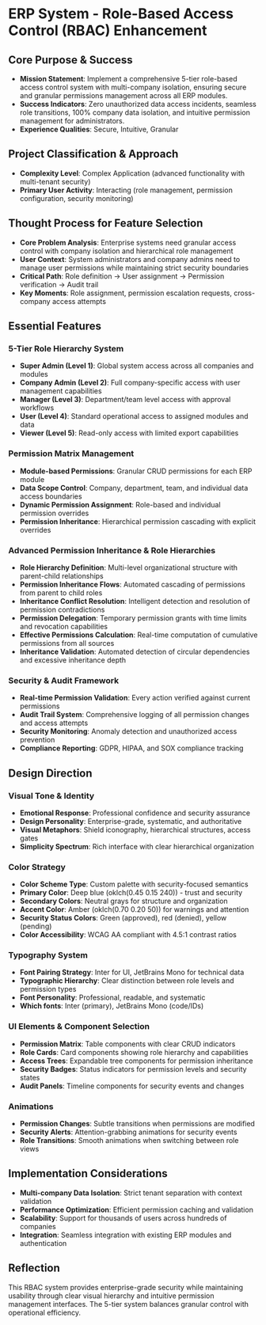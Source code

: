 # ERP System - Role-Based Access Control (RBAC) Enhancement

## Core Purpose & Success
- **Mission Statement**: Implement a comprehensive 5-tier role-based access control system with multi-company isolation, ensuring secure and granular permissions management across all ERP modules.
- **Success Indicators**: Zero unauthorized data access incidents, seamless role transitions, 100% company data isolation, and intuitive permission management for administrators.
- **Experience Qualities**: Secure, Intuitive, Granular

## Project Classification & Approach
- **Complexity Level**: Complex Application (advanced functionality with multi-tenant security)
- **Primary User Activity**: Interacting (role management, permission configuration, security monitoring)

## Thought Process for Feature Selection
- **Core Problem Analysis**: Enterprise systems need granular access control with company isolation and hierarchical role management
- **User Context**: System administrators and company admins need to manage user permissions while maintaining strict security boundaries
- **Critical Path**: Role definition → User assignment → Permission verification → Audit trail
- **Key Moments**: Role assignment, permission escalation requests, cross-company access attempts

## Essential Features

### 5-Tier Role Hierarchy System
- **Super Admin (Level 1)**: Global system access across all companies and modules
- **Company Admin (Level 2)**: Full company-specific access with user management capabilities
- **Manager (Level 3)**: Department/team level access with approval workflows
- **User (Level 4)**: Standard operational access to assigned modules and data
- **Viewer (Level 5)**: Read-only access with limited export capabilities

### Permission Matrix Management
- **Module-based Permissions**: Granular CRUD permissions for each ERP module
- **Data Scope Control**: Company, department, team, and individual data access boundaries
- **Dynamic Permission Assignment**: Role-based and individual permission overrides
- **Permission Inheritance**: Hierarchical permission cascading with explicit overrides

### Advanced Permission Inheritance & Role Hierarchies
- **Role Hierarchy Definition**: Multi-level organizational structure with parent-child relationships
- **Permission Inheritance Flows**: Automated cascading of permissions from parent to child roles
- **Inheritance Conflict Resolution**: Intelligent detection and resolution of permission contradictions
- **Permission Delegation**: Temporary permission grants with time limits and revocation capabilities
- **Effective Permissions Calculation**: Real-time computation of cumulative permissions from all sources
- **Inheritance Validation**: Automated detection of circular dependencies and excessive inheritance depth

### Security & Audit Framework
- **Real-time Permission Validation**: Every action verified against current permissions
- **Audit Trail System**: Comprehensive logging of all permission changes and access attempts
- **Security Monitoring**: Anomaly detection and unauthorized access prevention
- **Compliance Reporting**: GDPR, HIPAA, and SOX compliance tracking

## Design Direction

### Visual Tone & Identity
- **Emotional Response**: Professional confidence and security assurance
- **Design Personality**: Enterprise-grade, systematic, and authoritative
- **Visual Metaphors**: Shield iconography, hierarchical structures, access gates
- **Simplicity Spectrum**: Rich interface with clear hierarchical organization

### Color Strategy
- **Color Scheme Type**: Custom palette with security-focused semantics
- **Primary Color**: Deep blue (oklch(0.45 0.15 240)) - trust and security
- **Secondary Colors**: Neutral grays for structure and organization
- **Accent Color**: Amber (oklch(0.70 0.20 50)) for warnings and attention
- **Security Status Colors**: Green (approved), red (denied), yellow (pending)
- **Color Accessibility**: WCAG AA compliant with 4.5:1 contrast ratios

### Typography System
- **Font Pairing Strategy**: Inter for UI, JetBrains Mono for technical data
- **Typographic Hierarchy**: Clear distinction between role levels and permission types
- **Font Personality**: Professional, readable, and systematic
- **Which fonts**: Inter (primary), JetBrains Mono (code/IDs)

### UI Elements & Component Selection
- **Permission Matrix**: Table components with clear CRUD indicators
- **Role Cards**: Card components showing role hierarchy and capabilities
- **Access Trees**: Expandable tree components for permission inheritance
- **Security Badges**: Status indicators for permission levels and security states
- **Audit Panels**: Timeline components for security events and changes

### Animations
- **Permission Changes**: Subtle transitions when permissions are modified
- **Security Alerts**: Attention-grabbing animations for security events
- **Role Transitions**: Smooth animations when switching between role views

## Implementation Considerations
- **Multi-company Data Isolation**: Strict tenant separation with context validation
- **Performance Optimization**: Efficient permission caching and validation
- **Scalability**: Support for thousands of users across hundreds of companies
- **Integration**: Seamless integration with existing ERP modules and authentication

## Reflection
This RBAC system provides enterprise-grade security while maintaining usability through clear visual hierarchy and intuitive permission management interfaces. The 5-tier system balances granular control with operational efficiency.